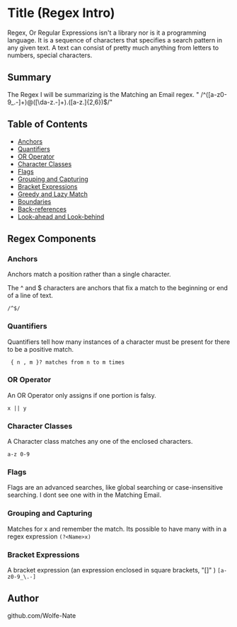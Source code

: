 # Title (Regex Intro)

Regex, Or Regular Expressions isn't a library nor is it a programming language. It is a sequence of characters that specifies a search pattern in any given text. A text can consist of pretty much anything from letters to numbers, special characters.

## Summary

The Regex I will be summarizing is the Matching an Email regex. " /^([a-z0-9_\.-]+)@([\da-z\.-]+)\.([a-z\.]{2,6})$/"

## Table of Contents

- [Anchors](#anchors)
- [Quantifiers](#quantifiers)
- [OR Operator](#or-operator)
- [Character Classes](#character-classes)
- [Flags](#flags)
- [Grouping and Capturing](#grouping-and-capturing)
- [Bracket Expressions](#bracket-expressions)
- [Greedy and Lazy Match](#greedy-and-lazy-match)
- [Boundaries](#boundaries)
- [Back-references](#back-references)
- [Look-ahead and Look-behind](#look-ahead-and-look-behind)

## Regex Components

### Anchors
Anchors match a position rather than a single character.

The ^ and $ characters are anchors that fix a match to the beginning or end of a line of text.

`/^$/`

### Quantifiers
Quantifiers tell how many instances of a character must be present for there to be a positive match.

` { n , m }? matches from n to m times`

### OR Operator
An OR Operator only assigns if one portion is falsy.

`x || y`
### Character Classes
A Character class matches any one of the enclosed characters.

`a-z 0-9`
### Flags
Flags are an advanced searches, like global searching or case-insensitive searching.
I dont see one with in the Matching Email.

### Grouping and Capturing
Matches for x and remember the match. Its possible to have many with in a regex expression
`(?<Name>x)`
### Bracket Expressions
A bracket expression (an expression enclosed in square brackets, "[]" )
`[a-z0-9_\.-]`


## Author

github.com/Wolfe-Nate

